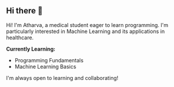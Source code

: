 ## Hi there 👋

Hi! I'm Atharva, a medical student eager to learn programming. I'm particularly interested in Machine Learning and its applications in healthcare. 

**Currently Learning:**

* Programming Fundamentals
* Machine Learning Basics

I'm always open to learning and collaborating!

<!--
**rocky1851/rocky1851** is a ✨ _special_ ✨ repository because its `README.md` (this file) appears on your GitHub profile.

Here are some ideas to get you started:

- 🔭 I’m currently working on ...
- 🌱 I’m currently learning ...
- 👯 I’m looking to collaborate on ...
- 🤔 I’m looking for help with ...
- 💬 Ask me about ...
- 📫 How to reach me: ...
- 😄 Pronouns: ...
- ⚡ Fun fact: ...
-->
